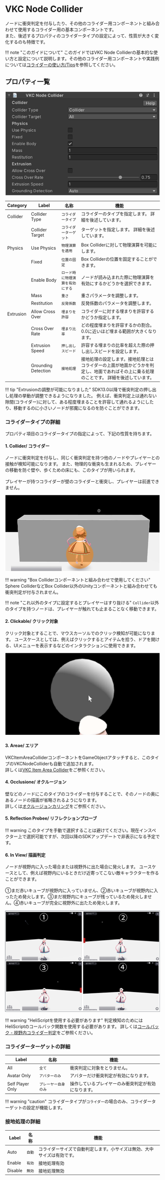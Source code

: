 # VKC Node Collider
ノードに衝突判定を付与したり、その他のコライダー用コンポーネントと組み合わせて使用するコライダー用の基本コンポーネントです。  
また、後述するプロパティのコライダータイプの設定によって、性質が大きく変化するのも特徴です。

!!! note "このガイドについて"
    このガイドではVKC Node Colliderの基本的な使い方と設定について説明します。その他のコライダー用コンポーネントや実践例については[コライダーの使い方/Tips](../../WorldMakingGuide/Collider.md)を参照してください。

## プロパティ一覧

![VKCNodeCollider_1](img/VKCNodeCollider_1.jpg)

| Category | Label | 名称 | 機能 |
| ---- | ---- | ---- | ---- |
| Collider | Collider Type | `コライダータイプ` | コライダーのタイプを指定します。 詳細を後述しています。|
| | Collider Target | `コライダーターゲット` | ターゲットを指定します。 詳細を後述しています。|
| Physics | Use Physics | `物理演算を適用` | Box Colliderに対して物理演算を可能にします。 |
| | Fixed | `位置の固定` | Box Colliderの位置を固定することができます。 |
| | Enable Body | `ロード時に物理演算を有効にする` | ノードが読み込まれた際に物理演算を有効にするかどうかを選択できます。 |
| | Mass | `重さ` | 重さパラメータを調整します。 |
| | Restitution | `反発係数` | 反発係数のパラメータを調整します。 |
| Extrusion | Allow Cross Over | `埋まりを許容` | コライダーに対する埋まりを許容するかどうか指定します。 |
| | Cross Over Rate | `埋まり比率` | どの程度埋まりを許容するかの割合。0.0に近いほど埋まる範囲が大きくなります。 |
| | Extrusion Speed | `押し出しスピード` | 許容する埋まりの比率を超えた際の押し出しスピードを設定します。|  
| | Grounding Detection | `接地処理` | 接地処理の設定します。接地処理とはコライダーの上面が地面かどうかを判定し、地面であればその上に乗る処理のことです。 詳細を後述しています。|

!!! tip "Extrusionの調整が可能になりました"
    SDK13.0以降で衝突判定の押し出し処理の挙動が調整できるようになりました。
    例えば、衝突判定上は通れない隙間(コライダー)に対して、ある程度埋まることを許容して通れるようにしたり、移動するのに小さいノードが邪魔になるのを防ぐことができます。

### コライダータイプの詳細
プロパティ項目のコライダータイプの指定によって、下記の性質を持ちます。

#### 1. **Collider/ コライダー**
ノードに衝突判定を付与し、同じく衝突判定を持つ他のノードやプレイヤーとの接触が検知可能になります。
また、物理的な衝突も生まれるため、プレイヤーの移動を防ぐ壁や、歩くための床にも、このタイプが用いられます。<br>
<br>
プレイヤーが持つコライダーが壁のコライダーと衝突し、プレイヤーは前進できません。

![VKCNodeCollider_2](img/VKCNodeCollider_2.jpg)

!!! warning "Box Colliderコンポーネントと組み合わせで使用してください"
    Sphere ColliderなどBox Collider以外のUnityコンポーネントと組み合わせても衝突判定が付与されません。

!!! note "これ以外のタイプに設定するとプレイヤーはすり抜ける"
    `Collider`以外のタイプを持つノードは、プレイヤーが触れても止まることなく移動できます。

#### 2. **Clickable/ クリック対象**
クリック対象とすることで、マウスカーソルでのクリック検知が可能になります。
ユースケースとしては、例えばクリックするとアイテムを拾う、ドアを開ける、UIメニューを表示するなどのインタラクションに使用できます。

![VKCNodeCollider_3](img/VKCNodeCollider_3.jpg)

#### 3. **Areae/ エリア**
VKCItemAreaColliderコンポーネントをGameObjectアタッチすると、このタイプのVKCNodeColliderも自動で追加されます。<br>
詳しくは[VKC Item Area Collider](./VKCItemAreaCollider.md)をご参照ください。

#### 4. **Occlusione/ オクルージョン**
壁などのノードにこのタイプのコライダーを付与することで、そのノードの奥にあるノードの描画が省略されるようになります。<br>
詳しくは[オクルージョンカリング](../WorldOptimization/OcclusionCulling.md)をご参照ください。

#### 5. **Reflection Probee/ リフレクションプローブ**

!!! warning
    このタイプを手動で選択することは避けてください。現在インスペクター上で選択可能ですが、次回以降のSDKアップデートで非表示になる予定です。

#### 6. **In View/ 描画判定**
ノードが視野内に入った場合または視野外に出た場合に発火します。
ユースケースとして、例えば視野内にいるときだけ近寄ってこない敵キャラクターを作ることができます。<br>
<br>
①まだ赤いキューブが視野内に入っていません、②赤いキューブが視野内に入ったため発火します。③まだ視野内にキューブが残っているため発火しません。④赤いキューブが完全に視野外に出たため発火します。

![VKCNodeCollider_4](img/VKCNodeCollider_4.jpg)

!!! warning "HeliScriptを使用する必要があります"
    判定検知のためにはHeliScriptのコールバック関数を使用する必要があります。
    詳しくは[コールバック - 視野内コライダー判定](../hs/hs_component.md)をご参照ください。

### コライダーターゲットの詳細

| Label | 名称 | 機能 |
| ---- | ---- | ---- |
| All | `全て` | 衝突判定に対象をとりません。 |
| Avatar Only | `アバターのみ` | アバターだけ衝突判定が有効になります。 |
| Self Player Only | `プレーヤー自身のみ` | 操作しているプレイヤーのみ衝突判定が有効になります。|

!!! warning "caution"
    コライダータイプが`コライダー`の場合のみ、コライダーターゲットの設定が機能します。

### 接地処理の詳細

| Label | 名称 | 機能 |
| ---- | ---- | ---- |
| Auto | `自動` | コライダーサイズで自動判定します。小サイズは無効、大中サイズは有効です。 |
| Enable | `有効` | 接地処理有効 |
| Disable | `無効` | 接地処理無効 |
